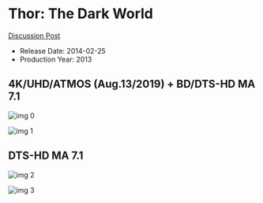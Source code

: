 # Thor: The Dark World

[Discussion Post](https://www.avsforum.com/threads/bass-eq-for-filtered-movies.2995212/post-56811784)

* Release Date: 2014-02-25
* Production Year: 2013

## 4K/UHD/ATMOS (Aug.13/2019) + BD/DTS-HD MA 7.1

![img 0](https://i.imgur.com/mlHVxjC.jpg)

![img 1](https://i.imgur.com/72YrYoG.png)

## DTS-HD MA 7.1

![img 2](https://i.imgur.com/8PQOQcD.jpg)

![img 3](https://i.imgur.com/sUcFowU.jpg)

